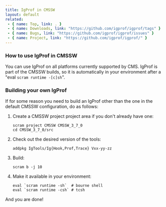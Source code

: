 ```yaml
---
title: IgProf in CMSSW
layout: default
related:
 - { name: Top, link: . }
 - { name: Downloads, link: "https://github.com/igprof/igprof/tags" }
 - { name: Bugs, link: "https://github.com/igprof/igprof/issues" }
 - { name: Project, link: "https://github.com/igprof/igprof/" }
---
```

### How to use IgProf in CMSSW

You can use IgProf on all platforms currently supported by CMS.
IgProf is part of the CMSSW builds, so it is automatically
in your environment after a "eval `scram runtime -[c]sh`".

### Building your own IgProf

If for some reason you need to build an IgProf other than the one
in the default CMSSW configuration, do as follows:

1. Create a CMSSW project project area if you don't already have one:

       scram project CMSSW CMSSW_3_7_0
       cd CMSSW_3_7_0/src

2. Check out the desired version of the tools:

       addpkg IgTools/Ig{Hook,Prof,Trace} Vxx-yy-zz

3. Build:

       scram b -j 10

4. Make it available in your environment:

       eval `scram runtime -sh`  # bourne shell
       eval `scram runtime -csh` # tcsh

And you are done!

